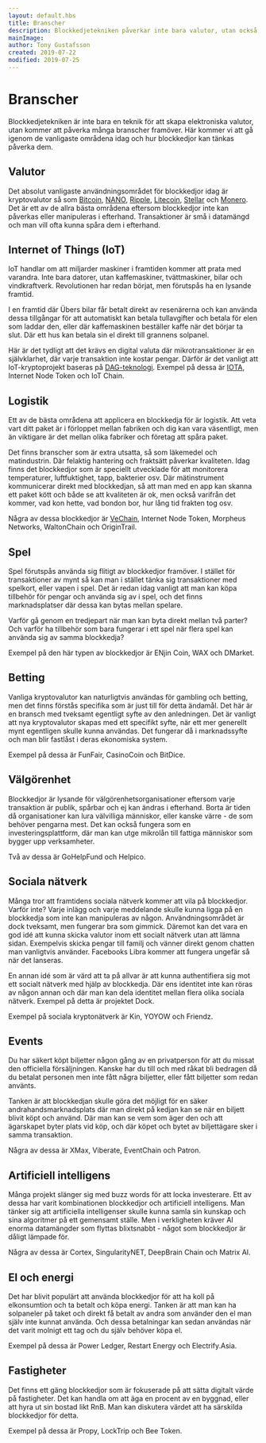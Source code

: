 ```yaml
---
layout: default.hbs
title: Branscher
description: Blockkedjetekniken påverkar inte bara valutor, utan också exempelvis Internet of Things, logistik, spel och artificiell intelligens.
mainImage:
author: Tony Gustafsson
created: 2019-07-22
modified: 2019-07-25
---
```


# Branscher

Blockkedjetekniken är inte bara en teknik för att skapa elektroniska valutor, utan kommer att påverka många branscher framöver. Här kommer vi att gå igenom de vanligaste områdena idag och hur blockkedjor kan tänkas påverka dem.

## Valutor

Det absolut vanligaste användningsområdet för blockkedjor idag är kryptovalutor så som [Bitcoin](/kryptovalutor/bitcoin.html), [NANO](/kryptovalutor/nano.html), [Ripple](/kryptovalutor/xrp.html), [Litecoin](/kryptovalutor/litecoin.html), [Stellar](/kryptovalutor/stellar.html) och [Monero](/kryptovalutor/monero.html). Det är ett av de allra bästa områdena eftersom blockkedjor inte kan påverkas eller manipuleras i efterhand. Transaktioner är små i datamängd och man vill ofta kunna spåra dem i efterhand.

## Internet of Things (IoT)

IoT handlar om att miljarder maskiner i framtiden kommer att prata med varandra. Inte bara datorer, utan kaffemaskiner, tvättmaskiner, bilar och vindkraftverk. Revolutionen har redan börjat, men förutspås ha en lysande framtid.

I en framtid där Übers bilar får betalt direkt av resenärerna och kan använda dessa tillgångar för att automatiskt kan betala tullavgifter och betala för elen som laddar den, eller där kaffemaskinen beställer kaffe när det börjar ta slut. Där ett hus kan betala sin el direkt till grannens solpanel.

Här är det tydligt att det krävs en digital valuta där mikrotransaktioner är en självklarhet, där varje transaktion inte kostar pengar. Därför är det vanligt att IoT-kryptoprojekt baseras på [DAG-teknologi](/tekniker/riktade-acykliska-grafer.html). Exempel på dessa är [IOTA](/kryptovalutor/iota.html), Internet Node Token och IoT Chain.

## Logistik

Ett av de bästa områdena att applicera en blockkedja för är logistik. Att veta vart ditt paket är i förloppet mellan fabriken och dig kan vara väsentligt, men än viktigare är det mellan olika fabriker och företag att spåra paket.

Det finns branscher som är extra utsatta, så som läkemedel och matindustrin. Där felaktig hantering och fraktsätt påverkar kvaliteten. Idag finns det blockkedjor som är speciellt utvecklade för att monitorera temperaturer, luftfuktighet, tapp, bakterier osv. Där mätinstrument kommunicerar direkt med blockkedjan, så att man med en app kan skanna ett paket kött och både se att kvaliteten är ok, men också varifrån det kommer, vad kon hette, vad bondon bor, hur lång tid frakten tog osv.

Några av dessa blockkedjor är [VeChain](/kryptovalutor/vechain.html), Internet Node Token, Morpheus Networks, WaltonChain och OriginTrail.

## Spel

Spel förutspås använda sig flitigt av blockkedjor framöver. I stället för transaktioner av mynt så kan man i stället tänka sig transaktioner med spelkort, eller vapen i spel. Det är redan idag vanligt att man kan köpa tillbehör för pengar och använda sig av i spel, och det finns marknadsplatser där dessa kan bytas mellan spelare.

Varför gå genom en tredjepart när man kan byta direkt mellan två parter? Och varför ha tillbehör som bara fungerar i ett spel när flera spel kan använda sig av samma blockkedja?

Exempel på den här typen av blockkedjor är ENjin Coin, WAX och DMarket.

## Betting

Vanliga kryptovalutor kan naturligtvis användas för gambling och betting, men det finns förstås specifika som är just till för detta ändamål. Det här är en bransch med tveksamt egentligt syfte av den anledningen. Det är vanligt att nya kryptovalutor skapas med ett specifikt syfte, när ett mer generellt mynt egentligen skulle kunna användas. Det fungerar då i marknadssyfte och man blir fastlåst i deras ekonomiska system.

Exempel på dessa är FunFair, CasinoCoin och BitDice.

## Välgörenhet

Blockkedjor är lysande för välgörenhetsorganisationer eftersom varje transaktion är publik, spårbar och ej kan ändras i efterhand. Borta är tiden då organisationer kan lura välvilliga människor, eller kanske värre - de som behöver pengarna mest. Det kan också fungera som en investeringsplattform, där man kan utge mikrolån till fattiga människor som bygger upp verksamheter.

Två av dessa är GoHelpFund och Helpico.

## Sociala nätverk

Många tror att framtidens sociala nätverk kommer att vila på blockkedjor. Varför inte? Varje inlägg och varje meddelande skulle kunna ligga på en blockkedja som inte kan manipuleras av någon. Användningsområdet är dock tveksamt, men fungerar bra som gimmick. Däremot kan det vara en god idé att kunna skicka valutor inom ett socialt nätverk utan att lämna sidan. Exempelvis skicka pengar till familj och vänner direkt genom chatten man vanligtvis använder. Facebooks Libra kommer att fungera ungefär så när det lanseras.

En annan idé som är värd att ta på allvar är att kunna authentifiera sig mot ett socialt nätverk med hjälp av blockkedja. Där ens identitet inte kan röras av någon annan och där man kan dela identitet mellan flera olika sociala nätverk. Exempel på detta är projektet Dock.

Exempel på sociala kryptonätverk är Kin, YOYOW och Friendz.

## Events

Du har säkert köpt biljetter någon gång av en privatperson för att du missat den officiella försäljningen. Kanske har du till och med råkat bli bedragen då du betalat personen men inte fått några biljetter, eller fått biljetter som redan använts.

Tanken är att blockkedjan skulle göra det möjligt för en säker andrahandsmarknadsplats där man direkt på kedjan kan se när en biljett blivit köpt och använd. Där man kan se vem som äger den och att ägarskapet byter plats vid köp, och där köpet och bytet av biljettägare sker i samma transaktion.

Några av dessa är XMax, Viberate, EventChain och Patron.

## Artificiell intelligens

Många projekt slänger sig med buzz words för att locka investerare. Ett av dessa har varit kombinationen blockkedjor och artificiell intelligens. Man tänker sig att artificiella intelligenser skulle kunna samla sin kunskap och sina algoritmer på ett gemensamt ställe. Men i verkligheten kräver AI enorma datamängder som flyttas blixtsnabbt - något som blockkedjor är dåligt lämpade för.

Några av dessa är Cortex, SingularityNET, DeepBrain Chain och Matrix AI.

## El och energi

Det har blivit populärt att använda blockkedjor för att ha koll på elkonsumtion och ta betalt och köpa energi. Tanken är att man kan ha solpaneler på taket och direkt få betalt av andra som använder den el man själv inte kunnat använda. Och dessa betalningar kan sedan användas när det varit molnigt ett tag och du själv behöver köpa el.

Exempel på dessa är Power Ledger, Restart Energy och Electrify.Asia.

## Fastigheter

Det finns ett gäng blockkedjor som är fokuserade på att sätta digitalt värde på fastigheter. Det kan handla om att äga en procent av en byggnad, eller att hyra ut sin bostad likt RnB. Man kan diskutera värdet att ha särskilda blockkedjor för detta.

Exempel på dessa är Propy, LockTrip och Bee Token.
